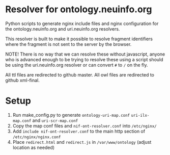 # Resolver for ontology.neuinfo.org

Python scripts to generate nginx include files and nginx configuration
for the ontology.neuinfo.org and uri.neuinfo.org resolvers.

This resolver is built to make it possible to resolve fragment identifiers
where the fragment is not sent to the server by the browser.

NOTE! There is no way that we can resolve these without javascript, anyone
who is advanced enough to be trying to resolve these using a script should
be using the uri.neuinfo.org resolver or can convert `#` to `/` on the fly.

All ttl files are redirected to github master.
All owl files are redirected to github xml-final.

# Setup
1. Run make_config.py to generate `ontology-uri-map.conf` `uri-ilx-map.conf` and `uri-scr-map.conf`
2. Copy the map conf files and `nif-ont-resolver.conf` into `/etc/nginx/`
3. Add `include nif-ont-resolver.conf` to the main http section of `/etc/nginx/nginx.conf`
4. Place `redirect.html` and `redirect.js` in `/var/www/ontology` (adjust location as needed)
